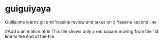 # guiguiyaya
Guillaume learns git and Yassine review and takes on :)
Yassine second line

#Add a animation.html
This file shows only a red square moving
from the 1st line to the end of the file

